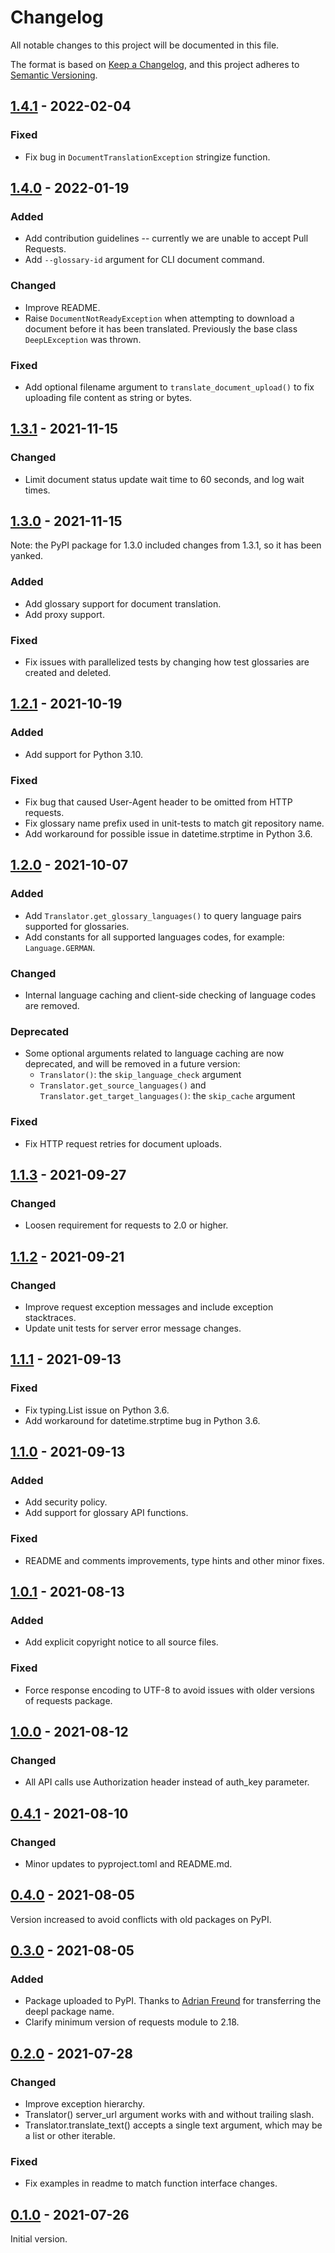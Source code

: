 # Changelog
All notable changes to this project will be documented in this file.

The format is based on [Keep a Changelog](https://keepachangelog.com/en/1.0.0/),
and this project adheres to [Semantic Versioning](https://semver.org/spec/v2.0.0.html).


## [1.4.1] - 2022-02-04
### Fixed
* Fix bug in `DocumentTranslationException` stringize function.


## [1.4.0] - 2022-01-19
### Added
* Add contribution guidelines -- currently we are unable to accept Pull Requests.
* Add `--glossary-id` argument for CLI document command.
### Changed
* Improve README.
* Raise `DocumentNotReadyException` when attempting to download a document before it has been translated. Previously the
  base class `DeepLException` was thrown.
### Fixed
* Add optional filename argument to `translate_document_upload()` to fix uploading file content as string or bytes.


## [1.3.1] - 2021-11-15
### Changed
* Limit document status update wait time to 60 seconds, and log wait times.


## [1.3.0] - 2021-11-15
Note: the PyPI package for 1.3.0 included changes from 1.3.1, so it has been yanked. 
### Added
* Add glossary support for document translation.
* Add proxy support.
### Fixed
* Fix issues with parallelized tests by changing how test glossaries are created and deleted.


## [1.2.1] - 2021-10-19
### Added
* Add support for Python 3.10.
### Fixed
* Fix bug that caused User-Agent header to be omitted from HTTP requests. 
* Fix glossary name prefix used in unit-tests to match git repository name.
* Add workaround for possible issue in datetime.strptime in Python 3.6.


## [1.2.0] - 2021-10-07
### Added
* Add `Translator.get_glossary_languages()` to query language pairs supported for glossaries.
* Add constants for all supported languages codes, for example: `Language.GERMAN`.
### Changed
* Internal language caching and client-side checking of language codes are removed. 
### Deprecated
* Some optional arguments related to language caching are now deprecated, and will be removed in a future version:
  * `Translator()`: the `skip_language_check` argument 
  * `Translator.get_source_languages()` and `Translator.get_target_languages()`: the `skip_cache` argument 
### Fixed
* Fix HTTP request retries for document uploads.


## [1.1.3] - 2021-09-27
### Changed
* Loosen requirement for requests to 2.0 or higher.


## [1.1.2] - 2021-09-21
### Changed
* Improve request exception messages and include exception stacktraces.
* Update unit tests for server error message changes.


## [1.1.1] - 2021-09-13
### Fixed
* Fix typing.List issue on Python 3.6.
* Add workaround for datetime.strptime bug in Python 3.6.


## [1.1.0] - 2021-09-13
### Added
* Add security policy.
* Add support for glossary API functions.
### Fixed
* README and comments improvements, type hints and other minor fixes.  


## [1.0.1] - 2021-08-13
### Added
* Add explicit copyright notice to all source files.
### Fixed
* Force response encoding to UTF-8 to avoid issues with older versions of requests package.


## [1.0.0] - 2021-08-12
### Changed
* All API calls use Authorization header instead of auth_key parameter.


## [0.4.1] - 2021-08-10
### Changed
* Minor updates to pyproject.toml and README.md.


## [0.4.0] - 2021-08-05
Version increased to avoid conflicts with old packages on PyPI. 


## [0.3.0] - 2021-08-05
### Added
* Package uploaded to PyPI. Thanks to [Adrian Freund](mailto:mail@freundtech.com) for transferring the deepl package
  name.
* Clarify minimum version of requests module to 2.18.


## [0.2.0] - 2021-07-28
### Changed
* Improve exception hierarchy.
* Translator() server_url argument works with and without trailing slash.
* Translator.translate_text() accepts a single text argument, which may be a list or other iterable.
### Fixed
* Fix examples in readme to match function interface changes.


## [0.1.0] - 2021-07-26
Initial version.


[1.4.1]: https://github.com/DeepLcom/deepl-python/compare/v1.4.0...v1.4.1
[1.4.0]: https://github.com/DeepLcom/deepl-python/compare/v1.3.1...v1.4.0
[1.3.1]: https://github.com/DeepLcom/deepl-python/compare/v1.3.0...v1.3.1
[1.3.0]: https://github.com/DeepLcom/deepl-python/compare/v1.2.1...v1.3.0
[1.2.1]: https://github.com/DeepLcom/deepl-python/compare/v1.2.0...v1.2.1
[1.2.0]: https://github.com/DeepLcom/deepl-python/compare/v1.1.3...v1.2.0
[1.1.3]: https://github.com/DeepLcom/deepl-python/compare/v1.1.2...v1.1.3
[1.1.2]: https://github.com/DeepLcom/deepl-python/compare/v1.1.1...v1.1.2
[1.1.1]: https://github.com/DeepLcom/deepl-python/compare/v1.1.0...v1.1.1
[1.1.0]: https://github.com/DeepLcom/deepl-python/compare/v1.0.1...v1.1.0
[1.0.1]: https://github.com/DeepLcom/deepl-python/compare/v1.0.0...v1.0.1
[1.0.0]: https://github.com/DeepLcom/deepl-python/compare/v0.4.1...v1.0.0
[0.4.1]: https://github.com/DeepLcom/deepl-python/compare/v0.4.0...v0.4.1
[0.4.0]: https://github.com/DeepLcom/deepl-python/compare/v0.3.0...v0.4.0
[0.3.0]: https://github.com/DeepLcom/deepl-python/compare/v0.2.0...v0.3.0
[0.2.0]: https://github.com/DeepLcom/deepl-python/compare/v0.1.0...v0.2.0
[0.1.0]: https://github.com/DeepLcom/deepl-python/releases/tag/v0.1.0
